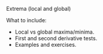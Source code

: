 Extrema (local and global)

What to include:
- Local vs global maxima/minima.
- First and second derivative tests.
- Examples and exercises.
